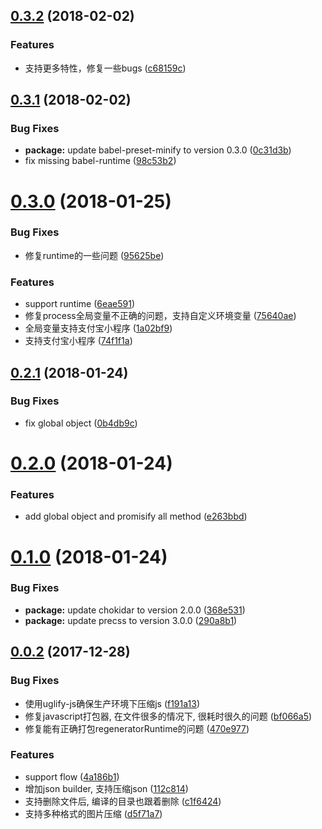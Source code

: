 <a name="0.3.2"></a>
## [0.3.2](https://github.com/axetroy/WeBuild/compare/v0.3.1...v0.3.2) (2018-02-02)


### Features

* 支持更多特性，修复一些bugs ([c68159c](https://github.com/axetroy/WeBuild/commit/c68159c))



<a name="0.3.1"></a>
## [0.3.1](https://github.com/axetroy/WeBuild/compare/v0.3.0...v0.3.1) (2018-02-02)


### Bug Fixes

* **package:** update babel-preset-minify to version 0.3.0 ([0c31d3b](https://github.com/axetroy/WeBuild/commit/0c31d3b))
* fix missing babel-runtime ([98c53b2](https://github.com/axetroy/WeBuild/commit/98c53b2))



<a name="0.3.0"></a>
# [0.3.0](https://github.com/axetroy/WeBuild/compare/v0.2.1...v0.3.0) (2018-01-25)


### Bug Fixes

* 修复runtime的一些问题 ([95625be](https://github.com/axetroy/WeBuild/commit/95625be))


### Features

* support runtime ([6eae591](https://github.com/axetroy/WeBuild/commit/6eae591))
* 修复process全局变量不正确的问题，支持自定义环境变量 ([75640ae](https://github.com/axetroy/WeBuild/commit/75640ae))
* 全局变量支持支付宝小程序 ([1a02bf9](https://github.com/axetroy/WeBuild/commit/1a02bf9))
* 支持支付宝小程序 ([74f1f1a](https://github.com/axetroy/WeBuild/commit/74f1f1a))



<a name="0.2.1"></a>
## [0.2.1](https://github.com/axetroy/WeBuild/compare/v0.2.0...v0.2.1) (2018-01-24)


### Bug Fixes

* fix global object ([0b4db9c](https://github.com/axetroy/WeBuild/commit/0b4db9c))



<a name="0.2.0"></a>
# [0.2.0](https://github.com/axetroy/WeBuild/compare/v0.1.0...v0.2.0) (2018-01-24)


### Features

* add global object and promisify all method ([e263bbd](https://github.com/axetroy/WeBuild/commit/e263bbd))



<a name="0.1.0"></a>
# [0.1.0](https://github.com/axetroy/WeBuild/compare/v0.0.2...v0.1.0) (2018-01-24)


### Bug Fixes

* **package:** update chokidar to version 2.0.0 ([368e531](https://github.com/axetroy/WeBuild/commit/368e531))
* **package:** update precss to version 3.0.0 ([290a8b1](https://github.com/axetroy/WeBuild/commit/290a8b1))



<a name="0.0.2"></a>
## [0.0.2](https://github.com/axetroy/WeBuild/compare/470e977...v0.0.2) (2017-12-28)


### Bug Fixes

* 使用uglify-js确保生产环境下压缩js ([f191a13](https://github.com/axetroy/WeBuild/commit/f191a13))
* 修复javascript打包器, 在文件很多的情况下, 很耗时很久的问题 ([bf066a5](https://github.com/axetroy/WeBuild/commit/bf066a5))
* 修复能有正确打包regeneratorRuntime的问题 ([470e977](https://github.com/axetroy/WeBuild/commit/470e977))


### Features

* support flow ([4a186b1](https://github.com/axetroy/WeBuild/commit/4a186b1))
* 增加json builder, 支持压缩json ([112c814](https://github.com/axetroy/WeBuild/commit/112c814))
* 支持删除文件后, 编译的目录也跟着删除 ([c1f6424](https://github.com/axetroy/WeBuild/commit/c1f6424))
* 支持多种格式的图片压缩 ([d5f71a7](https://github.com/axetroy/WeBuild/commit/d5f71a7))



